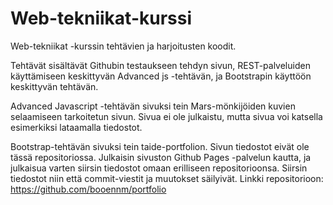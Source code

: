 # Web-tekniikat-kurssi
Web-tekniikat -kurssin tehtävien ja harjoitusten koodit.

Tehtävät sisältävät Githubin testaukseen tehdyn sivun, REST-palveluiden käyttämiseen keskittyvän Advanced js -tehtävän, ja Bootstrapin käyttöön keskittyvän tehtävän.

Advanced Javascript -tehtävän sivuksi tein Mars-mönkijöiden kuvien selaamiseen tarkoitetun sivun. Sivua ei ole julkaistu, mutta sivua voi katsella esimerkiksi lataamalla tiedostot.

Bootstrap-tehtävän sivuksi tein taide-portfolion. Sivun tiedostot eivät ole tässä repositoriossa. Julkaisin sivuston Github Pages -palvelun kautta, ja julkaisua varten siirsin tiedostot omaan erilliseen repositorioonsa. Siirsin tiedostot niin että commit-viestit ja muutokset säilyivät. Linkki repositorioon:
https://github.com/booennm/portfolio
